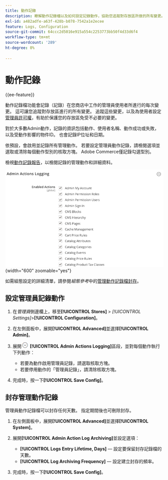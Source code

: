 ```yaml
---
title: 動作記錄
description: 瞭解動作記錄檔以及如何設定記錄動作，協助您追蹤對存放區所做的所有變更。
exl-id: a482adfe-a63f-428b-b078-7542a1e2ecee
feature: Logs, Configuration
source-git-commit: 64ccc2d5016e915a554c2253773bb50f4d33d6f4
workflow-type: tm+mt
source-wordcount: '289'
ht-degree: 0%

---
```


# 動作記錄

{{ee-feature}}

動作記錄檔功能會記錄（記錄）在您商店中工作的管理員使用者所進行的每次變更。 這可讓您追蹤對存放區進行的所有變更。 追蹤這些變更，以及為使用者設定[管理員許可權](permissions.md)，有助於保護您的存放區免受不必要的變更。

對於大多數Admin動作，記錄的資訊包括動作、使用者名稱、動作成功或失敗，以及受動作影響的物件ID。 也會記錄IP位址和日期。

依預設，會啟用並記錄所有管理動作。 若要設定管理員動作記錄，請檢閱選項並選取或清除每個動作型別的核取方塊。 Adobe Commerce僅記錄勾選型別。

檢視[動作記錄報告](action-log-report.md)，以檢閱記錄的管理動作和詳細資料。

![進階設定 — 管理員動作記錄](../configuration-reference/advanced/assets/admin-actions-logging.png){width="600" zoomable="yes"}

如需組態設定的詳細清單，請參閱&#x200B;_組態參考_&#x200B;中的[管理動作記錄檔封存](../configuration-reference/advanced/system.md)。

## 設定管理員記錄動作

1. 在&#x200B;_管理員_&#x200B;側邊欄上，移至&#x200B;**[!UICONTROL Stores]** > _[!UICONTROL Settings]_>**[!UICONTROL Configuration]**。

1. 在左側面板中，展開&#x200B;**[!UICONTROL Advanced]**&#x200B;並選擇&#x200B;**[!UICONTROL Admin]**。

1. 展開![展開選取器](../assets/icon-display-expand.png) **[!UICONTROL Admin Actions Logging]**&#x200B;區段，並對每個動作執行下列動作：

   - 若要為動作啟用管理員記錄，請選取核取方塊。
   - 若要停用動作的「管理員記錄」，請清除核取方塊。

1. 完成時，按一下&#x200B;**[!UICONTROL Save Config]**。

## 封存管理動作記錄

管理員動作記錄檔可以封存任何天數。 指定期間後也可刪除封存。

1. 在左側面板中，展開&#x200B;**[!UICONTROL Advanced]**&#x200B;並選擇&#x200B;**[!UICONTROL System]**。

1. 展開&#x200B;**[!UICONTROL Admin Action Log Archiving]**&#x200B;並設定選項：

   - **[!UICONTROL Logs Entry Lifetime, Days]** — 設定要保留封存記錄檔的天數。
   - **[!UICONTROL Log Archiving Frequency]** — 設定建立封存的頻率。

1. 完成時，按一下&#x200B;**[!UICONTROL Save Config]**。
